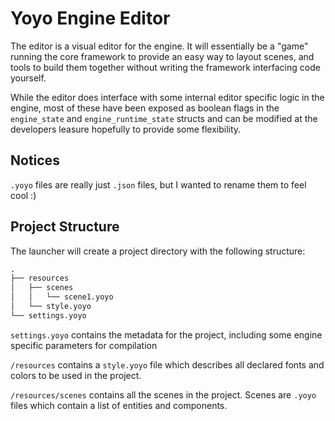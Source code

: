 # Yoyo Engine Editor

The editor is a visual editor for the engine. It will essentially be a "game" running the core framework to provide an easy way to layout scenes, and tools to build them together without writing the framework interfacing code yourself.

While the editor does interface with some internal editor specific logic in the engine, most of these have been exposed as boolean flags in the `engine_state` and `engine_runtime_state` structs and can be modified at the developers leasure hopefully to provide some flexibility.

## Notices

`.yoyo` files are really just `.json` files, but I wanted to rename them to feel cool :)

## Project Structure

The launcher will create a project directory with the following structure:

```txt
.
├── resources
│   ├── scenes
│   │   └── scene1.yoyo
│   └── style.yoyo
└── settings.yoyo
```

`settings.yoyo` contains the metadata for the project, including some engine specific parameters for compilation

`/resources` contains a `style.yoyo` file which describes all declared fonts and colors to be used in the project.

`/resources/scenes` contains all the scenes in the project. Scenes are `.yoyo` files which contain a list of entities and components.
